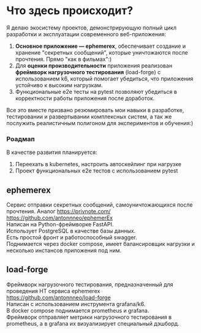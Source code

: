 # Что здесь происходит?  
Я делаю экосистему проектов, демонстрирующую полный цикл разработки и эксплуатации современного веб-приложения:  
1. **Основное приложение — ephemerex**, обеспечивает создание и хранение "секретных сообщений", которые уничтожаются после прочтения. Прямо "как в фильмах":)  
2. Для **оценки производительности** приложения реализован **фреймворк нагрузочного тестирования** (load-forge) с использованием k6, который помогает убедиться, что приложения устойчиво к высоким нагрузкам.   
3. Функциональные е2е тесты на pytest позволяют убедиться в корректности работы приложения после доработок.  
  
Все это вместе призвано резюмировать мои навыки в разработке, тестировании и развертывании комплексных систем, а так же послужить реалистичным полигоном для экспериментов и обучения:)  
  
### Роадмап  
В качестве развития планируется:  
1) Переехать в kubernetes, настроить автоскейлинг при нагрузке  
2) Проект функциональных е2е тестов с использованием pytest  
  
## ephemerex  
Сервис отправки секретных сообщений, самоуничтожающихся после прочтения. Аналог https://privnote.com/  
https://github.com/antonnneo/ephemerEx  
Написан на Python-фреймворке FastAPI.  
Использует PostgreSQL в качестве базы данных.  
Есть простой фронт и работоспособный swagger.  
Поднимается через docker compose, имеет балансировщик нагрузки и несколько инстансов приложения под ним.  
  
## load-forge  
Фреймворк нагрузочного тестирования, предназначенный для проведения НТ сервиса ephemerex  
https://github.com/antonnneo/load-forge  
Написан с использованием инструмента grafana/k6.  
В docker compose поднимается prometheus и grafana.  
Фреймворк отправляет метрики нагрузочного тестирования в prometheus, а в grafana их визуализирует специальный дэшборд.  
